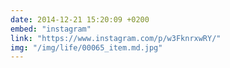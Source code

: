 ```yaml
---
date: 2014-12-21 15:20:09 +0200
embed: "instagram"
link: "https://www.instagram.com/p/w3FknrxwRY/"
img: "/img/life/00065_item.md.jpg"
---
```

